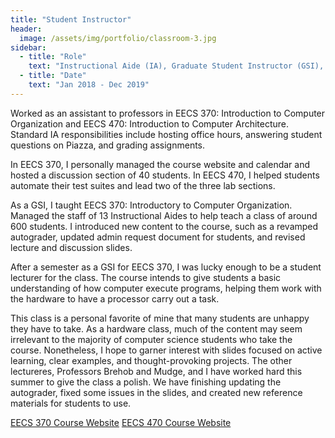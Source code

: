 ```yaml
---
title: "Student Instructor"
header:
  image: /assets/img/portfolio/classroom-3.jpg
sidebar:
  - title: "Role"
    text: "Instructional Aide (IA), Graduate Student Instructor (GSI), Lecturer"
  - title: "Date"
    text: "Jan 2018 - Dec 2019"
---
```


Worked as an assistant to professors in EECS 370: Introduction to Computer
Organization and EECS 470: Introduction to Computer Architecture. Standard IA
responsibilities include hosting office hours, answering student questions on
Piazza, and grading assignments.

In EECS 370, I personally managed the course website and calendar and hosted a
discussion section of 40 students.  In EECS 470, I helped students automate
their test suites and lead two of the three lab sections.

As a GSI, I taught EECS 370: Introductory to Computer Organization.  Managed the
staff of 13 Instructional Aides to help teach a class of around 600 students.  I
introduced new content to the course, such as a revamped autograder, updated
admin request document for students, and revised lecture and discussion slides.

After a semester as a GSI for EECS 370, I was lucky enough to be a student
lecturer for the class.  The course intends to give students a basic
understanding of how computer execute programs, helping them work with the
hardware to have a processor carry out a task.

This class is a personal favorite of mine that many students are unhappy they
have to take.  As a hardware class, much of the content may seem irrelevant to
the majority of computer science students who take the course.  Nonetheless, I
hope to garner interest with slides focused on active learning, clear examples,
and thought-provoking projects.  The other lectureres, Professors Brehob and
Mudge, and I have worked hard this summer to give the class a polish.  We have
finishing updating the autograder, fixed some issues in the slides, and created
new reference materials for students to use.

<a class="btn btn--primary" target="_blank" href="http://www.eecs.umich.edu/courses/eecs370/">EECS 370 Course Website</a>
<a class="btn btn--inverse" target="_blank" href="http://eecs.umich.edu/eecs/courses/eecs470/">EECS 470 Course Website</a>
